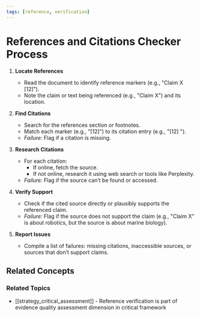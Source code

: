 ```yaml
---
tags: [reference, verification]
---
```

# References and Citations Checker Process

1. **Locate References**  
   - Read the document to identify reference markers (e.g., "Claim X [12]").  
   - Note the claim or text being referenced (e.g., "Claim X") and its location.

2. **Find Citations**  
   - Search for the references section or footnotes.  
   - Match each marker (e.g., "[12]") to its citation entry (e.g., "[12] <citation>").  
   - *Failure:* Flag if a citation is missing.

3. **Research Citations**  
   - For each citation:  
     - If online, fetch the source.  
     - If not online, research it using web search or tools like Perplexity.  
   - *Failure:* Flag if the source can’t be found or accessed.

4. **Verify Support**  
   - Check if the cited source directly or plausibly supports the referenced claim.  
   - *Failure:* Flag if the source does not support the claim (e.g., "Claim X" is about robotics, but the source is about marine biology).

5. **Report Issues**  
   - Compile a list of failures: missing citations, inaccessible sources, or sources that don’t support claims.

## Related Concepts

### Related Topics
- [[strategy_critical_assessment]] - Reference verification is part of evidence quality assessment dimension in critical framework